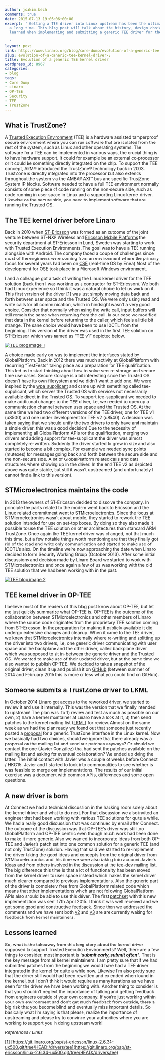 ```yaml
---
author: joakim.bech
comments: true
date: 2015-07-13 19:05:06+00:00
excerpt: ' Getting a TEE driver into Linux upstream has been the ultimate goal for
  a long time. This blog post will talk about the history, design choices and lessons
  learned when implementing and submitting a generic TEE driver for the Linux kernel.

  '
layout: post
link: https://www.linaro.org/blog/core-dump/evolution-of-a-generic-tee-kernel-driver-2/
slug: evolution-of-a-generic-tee-kernel-driver-2
title: Evolution of a generic TEE kernel driver
wordpress_id: 8967
categories:
- blog
tags:
- Core Dump
- Linaro
- OP-TEE
- Security
- TEE
- TrustZone
---
```


## **What is TrustZone?**




A [Trusted Execution Environment](http://en.wikipedia.org/wiki/Trusted_execution_environment) (TEE) is a hardware assisted tamperproof secure environment where you can run software that are isolated from the rest of the system, such as Linux and other operating systems. The software for a TEE can be implemented in various ways, the crucial thing is to have hardware support. It could for example be an external co-processor or it could be something directly integrated on the chip. To support the TEE concept, ARM® introduced the TrustZone® technology back in 2003. TrustZone is directly integrated into the processor but also extends throughout the system via the AMBA® AXI™ bus and specific TrustZone System IP blocks. Software needed to have a full TEE environment normally consists of some piece of code running on the non-secure side, such as code running in user space in Linux and a supporting Linux kernel driver. Likewise on the secure side, you need to implement software that are running the Trusted OS.





## **The TEE kernel driver before Linaro**




Back in 2010 when [ST-Ericsson](http://en.wikipedia.org/wiki/ST-Ericsson) was formed as an outcome of the joint venture between ST-NXP Wireless and [Ericsson Mobile Platforms](http://en.wikipedia.org/wiki/Ericsson_Mobile_Platforms) the security department at ST-Ericsson in Lund, Sweden was starting to work with Trusted Execution Environments. The goal was to have a TEE running alongside with Android. The company faced a couple of challenges since most of the engineers were coming from an environment where the primary focus for several years had been on [OSE](http://en.wikipedia.org/wiki/Operating_System_Embedded) (real-time OS by Enea) Most of the development for OSE took place in a Microsoft Windows environment.




I and a colleague got a task of writing the Linux kernel driver for the TEE solution (back then I was working as a contractor for ST-Ericsson). We both had Linux experience so I think it was a natural choice to let us work on it. This first version of the driver [1] was just simply moving data back and forth between user space and the Trusted OS. We were only using read and write calls for all communication, which in hindsight wasn’t a very good choice. Consider that normally when using the write call, input buffers will still remain the same when returning from the call. In our case we modified that data in the kernel before returning to the caller, which feels a little bit strange. The sane choice would have been to use IOCTL from the beginning. This version of the driver was used in the first TEE solution on ST-Ericsson which was named as “TEE v1” depicted below.


[![TEE blog image 1](/assets/blog/TEE-blog-image-1.jpg)](/assets/blog/TEE-blog-image-1.jpg)


A choice made early on was to implement the interfaces stated by GlobalPlatform. Back in 2012 there was much activity at GlobalPlatform with recurring “TestFests” taking place as a preparation for TEE qualification. This led us to start thinking about how to solve secure storage and secure time use cases. Secure storage is a bit interesting since the Trusted OS doesn’t have its own filesystem and we didn’t want to add one. We were inspired by the [wpa_supplicant](http://w1.fi/wpa_supplicant) and came up with something called tee-supplicant, which serves the Trusted OS with services not necessarily available direct in the Trusted OS. To support tee-supplicant we needed to make additional changes to the TEE driver, i.e, we needed to open up a communication channel between user space and the Trusted OS. At the same time we had two different versions of the TEE driver, one for TEE v1 (u8500) and one under development for TEE v2 (u8540). A decision was taken saying that we should unify the two drivers to only have and maintain a single driver, this was a good decision! Due to the necessity of implementing all GlobalPlatform APIs for the qualification, merging two drivers and adding support for tee-supplicant the driver was almost completely re-written. Suddenly the driver started to grew in size and also started to become a bit complex. For example we needed sync points (mutexes) for messages going back and forth between the secure side and the non-secure side. A lot of GlobalPlatform related calls and data structures where showing up in the driver. In the end TEE v2 as depicted above was quite stable, but still it wasn’t upstreamed (and unfortunately I cannot find a link to this version).





## **STMicroelectronics maintains the code**




In 2013 the owners of ST-Ericsson decided to dissolve the company. In principle the parts related to the modem went back to Ericsson and the Linux related commitment went to STMicroelectronics. Since the focus at STMicroelectronics wasn’t about mobile, they started to rework the TEE solution intended for use on set-top boxes. By doing so they also made it possible to use the TEE solution on other architectures than standard ARM TrustZone. Once again the TEE kernel driver was changed, not that much this time, but a few notable things worth mentioning are that they finally got rid of the read and write only communication and started to make use of IOCTL’s also. On the timeline we’re now approaching the date when Linaro decided to form Security Working Group (October 2013). After some initial discussions and decision made by Linaro Board we started to work with STMicroelectronics and once again a few of us was working with the old TEE solution that we had been working with in the past.


[![TEE blog image 2](/assets/blog/TEE-blog-image-2.jpg)](/assets/blog/TEE-blog-image-2.jpg)


## **TEE kernel driver in OP-TEE**




I believe most of the readers of this blog post know about OP-TEE, but let me just quickly summarize what OP-TEE is. OP-TEE is the outcome of the collaboration between STMicroelectronics and other members of Linaro where the source code originates from the proprietary TEE solution coming from ST-Ericsson. In the preparation for making it publicly available it did undergo extensive changes and cleanup. When it came to the TEE driver, we knew that STMicroelectronics internally where re-writing and splitting up the driver into two drivers, i.e, one generic driver communicating with user space and the backplane and the other driver, called backplane driver which was supposed to sit in-between the generic driver and the Trusted OS. We wanted to make use of their updated driver, but at the same time we also wanted to publish OP-TEE. We decided to take a snapshot of the original driver, clean it up and publish it on [GitHub](https://github.com/OP-TEE/optee_linuxdriver) (between summer of 2014 and February 2015 this is more or less what you could find on GitHub).





## **Someone submits a TrustZone driver to LKML**




In October 2014 Linaro got access to the reworked driver, we started to review it and use it internally. This was the version that we finally intended to upstream! The plan was  to 1) review and test as much as possible on our own, 2) have a kernel maintainer at Linaro have a look at it, 3) then send patches to the kernel mailing list ([LKML](https://lkml.org)) for review. Almost on the same week as we had the plan ready we found out that someone just recently posted a [proposal](http://lkml.iu.edu/hypermail/linux/kernel/1411.3/04305.html) for a generic TrustZone interface in the Linux kernel. Now we basically had two choices, should we ignore that there already was a proposal on the mailing list and send our patches anyways? Or should we contact the one (Javier González) that had sent the patches available on the mailing list and asking for eventual collaboration? We ended up doing the latter. The initial contact with Javier was a couple of weeks before Connect / HKG15. Javier and I started to look into commonalities to see whether is was feasible to merge our implementations. The results of our initial exercise was a document with common APIs, differences and some open questions.





## **A new driver is born**




At Connect we had a technical discussion in the hacking room solely about the kernel driver and what to do next. For that discussion we also invited an engineer that had been working with various TEE solutions for quite a while. We had a really good discussion that was continued by email after Connect. The outcome of the discussion was that OP-TEE’s driver was still too GlobalPlatform and OP-TEE centric even though much work had been done to make it more generic. Also we wanted to incorporate ideas from both OP-TEE and Javier’s patch set into one common solution for a generic TEE (and not only TrustZone) solution. Having that said we started to re-implement the driver taking the good ideas and concepts from the original driver from STMicroelectronics and this time we were also taking into account Javier’s ideas and from others involved in the discussion at the [tee-dev](https://lists.linaro.org/mailman/listinfo/tee-dev) mailing list. The big difference this time is that a lot of functionality has been moved from the kernel driver to user space instead which makes the kernel driver much cleaner compared to previous implementations. Also the generic part of the driver is completely free from GlobalPlatform related code which means that other implementations which are not following GlobalPlatform APIs also should be able to use this driver. The first [patchset](https://lkml.org/lkml/2015/4/17/63) with this new implementation was sent 17th April 2015. I think it was well received and we got some good and constructive feedback. Since then we addressed the comments and we have sent both [v2](https://lkml.org/lkml/2015/4/30/43) and [v3](https://lists.linaro.org/pipermail/tee-dev/2015-March/000074.html) are are currently waiting for feedback from kernel maintainers.





## **Lessons learned**




So, what is the takeaway from this long story about the kernel driver supposed to support Trusted Execution Environments? Well, there are a few things to consider, most important is “**_submit early, submit often”_**. That is the key message from all kernel maintainers. I am pretty sure that if we had submitted patches from the beginning we would have had a TEE driver integrated in the kernel for quite a while now. Likewise I’m also pretty sure that the driver still would had been rewritten and extended when found in the kernel, but I don’t think it would require as many iterations as we have seen for the driver we have been working with. Another thing to consider is that you shouldn’t neglect the importance of talking and getting feedback from engineers outside of your own company. If you’re just working within your own environment and don’t get much feedback from outside, there a big risk that you become blind and eventually miss important details. So basically what I’m saying is that please, realize the importance of upstreaming and please try to convince your authorities where you are working to support you in doing upstream work!




_References / Links_

[1] [https://git.linaro.org/bsp/st-ericsson/linux-2.6.34-ux500.git/tree/HEAD:/drivers/tee](https://git.linaro.org/bsp/st-ericsson/linux-2.6.34-ux500.git/tree/HEAD:/drivers/tee)
